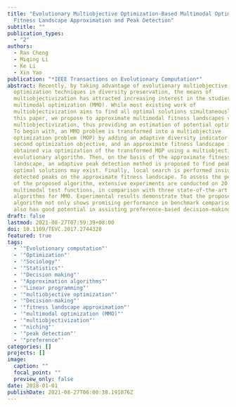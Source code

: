 ```yaml
---
title: "Evolutionary Multiobjective Optimization-Based Multimodal Optimization:
  Fitness Landscape Approximation and Peak Detection"
subtitle: ""
publication_types:
  - "2"
authors:
  - Ran Cheng
  - Miqing Li
  - Ke Li
  - Xin Yao
publication: "*IEEE Transactions on Evolutionary Computation*"
abstract: Recently, by taking advantage of evolutionary multiobjective
  optimization techniques in diversity preservation, the means of
  multiobjectivization has attracted increasing interest in the studies of
  multimodal optimization (MMO). While most existing work of
  multiobjectivization aims to find all optimal solutions simultaneously, in
  this paper, we propose to approximate multimodal fitness landscapes via
  multiobjectivization, thus providing an estimation of potential optimal areas.
  To begin with, an MMO problem is transformed into a multiobjective
  optimization problem (MOP) by adding an adaptive diversity indicator as the
  second optimization objective, and an approximate fitness landscape is
  obtained via optimization of the transformed MOP using a multiobjective
  evolutionary algorithm. Then, on the basis of the approximate fitness
  landscape, an adaptive peak detection method is proposed to find peaks where
  optimal solutions may exist. Finally, local search is performed inside the
  detected peaks on the approximate fitness landscape. To assess the performance
  of the proposed algorithm, extensive experiments are conducted on 20
  multimodal test functions, in comparison with three state-of-the-art
  algorithms for MMO. Experimental results demonstrate that the proposed
  algorithm not only shows promising performance in benchmark comparisons, but
  also has good potential in assisting preference-based decision-making in MMO.
draft: false
lastmod: 2021-08-27T07:59:39+08:00
doi: 10.1109/TEVC.2017.2744328
featured: true
tags:
  - '"Evolutionary computation"'
  - '"Optimization"'
  - '"Sociology"'
  - '"Statistics"'
  - '"Decision making"'
  - '"Approximation algorithms"'
  - '"Linear programming"'
  - '"multiobjective optimization"'
  - '"Decision-making"'
  - '"fitness landscape approximation"'
  - '"multimodal optimization (MMO)"'
  - '"multiobjectivization"'
  - '"niching"'
  - '"peak detection"'
  - '"preference"'
categories: []
projects: []
image:
  caption: ""
  focal_point: ""
  preview_only: false
date: 2018-01-01
publishDate: 2021-08-27T06:00:38.191076Z
---
```

